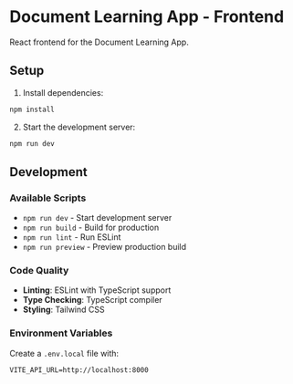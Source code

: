 # Document Learning App - Frontend

React frontend for the Document Learning App.

## Setup

1. Install dependencies:
```bash
npm install
```

2. Start the development server:
```bash
npm run dev
```

## Development

### Available Scripts

- `npm run dev` - Start development server
- `npm run build` - Build for production
- `npm run lint` - Run ESLint
- `npm run preview` - Preview production build

### Code Quality

- **Linting**: ESLint with TypeScript support
- **Type Checking**: TypeScript compiler
- **Styling**: Tailwind CSS

### Environment Variables

Create a `.env.local` file with:

```
VITE_API_URL=http://localhost:8000
```